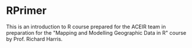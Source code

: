 # RPrimer

This is an introduction to R course prepared for the ACEIR team in preparation for the "Mapping and Modelling Geographic Data in R" course by Prof. Richard Harris.
